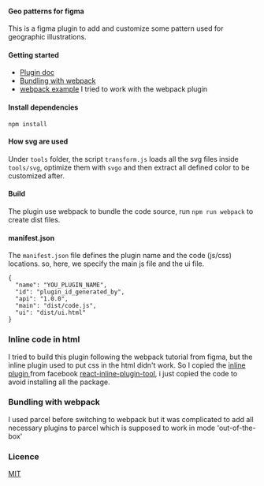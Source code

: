 #### Geo patterns for figma 

This is a figma plugin to add and customize some pattern used for geographic illustrations.

#### Getting started 
* [Plugin doc](https://www.figma.com/plugin-docs/intro/)
* [Bundling with webpack](https://www.figma.com/plugin-docs/bundling-webpack/)
* [webpack example](https://github.com/figma/plugin-samples/tree/master/webpack)
I tried to work with the webpack plugin 
#### Install dependencies
  `npm install`

#### How svg are used  

Under `tools` folder, the script `transform.js` loads all the svg files inside `tools/svg`, optimize them with  `svgo` and then extract all defined color to be customized after. 

#### Build 

The plugin use webpack to bundle the code source, run `npm run webpack` to create dist files.

#### manifest.json

The `manifest.json` file defines the plugin name and the code (js/css) locations. so, here, we specify the main js file and the ui file. 

```
{
  "name": "YOU_PLUGIN_NAME",
  "id": "plugin_id_generated_by",
  "api": "1.0.0",
  "main": "dist/code.js",
  "ui": "dist/ui.html"
}
```

### Inline code in html 

I tried to build this plugin following the webpack tutorial from figma, but the inline plugin used to put css in the html didn't work. So I copied the [inline plugin ](webpack/inline.plugin.js) from facebook [react-inline-plugin-tool](https://github.com/facebook/create-react-app/blob/master/packages/react-dev-utils/InlineChunkHtmlPlugin.js), i just copied the code to avoid installing all the package.
 

### Bundling with webpack 
I used parcel before switching to webpack but it was complicated to add all necessary plugins to parcel which is supposed to work in mode 'out-of-the-box' 

### Licence
[MIT](https://opensource.org/licenses/MIT)
